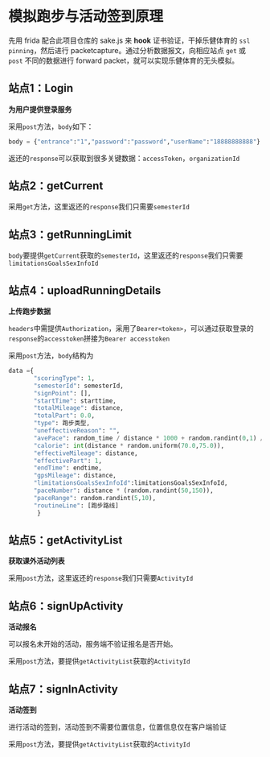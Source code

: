 # 模拟跑步与活动签到原理

先用 frida 配合此项目仓库的 sake.js 来 **hook** 证书验证，干掉乐健体育的 `ssl pinning`，然后进行 packetcapture。通过分析数据报文，向相应站点 `get` 或 `post` 不同的数据进行 forward packet，就可以实现乐健体育的无头模拟。

## 站点1：Login

 **为用户提供登录服务**

采用`post`方法，`body`如下：

```python
body = {"entrance":"1","password":"password","userName":"18888888888"}
```

返还的`response`可以获取到很多关键数据：`accessToken`，`organizationId`

## 站点2：getCurrent

采用`get`方法，这里返还的`response`我们只需要`semesterId`

## 站点3：getRunningLimit

`body`要提供`getCurrent`获取的`semesterId`，这里返还的`response`我们只需要`limitationsGoalsSexInfoId`

## 站点4：uploadRunningDetails

**上传跑步数据**

`headers`中需提供`Authorization`，采用了`Bearer<token>`，可以通过获取登录的`response`的`accesstoken`拼接为`Bearer accesstoken`

采用`post`方法，`body`结构为

```python
data ={
       "scoringType": 1,
       "semesterId": semesterId,
       "signPoint": [],
       "startTime": starttime,
       "totalMileage": distance,
       "totalPart": 0.0,
       "type": 跑步类型,
       "uneffectiveReason": "",
       "avePace": random_time / distance * 1000 + random.randint(0,1) / 10,
       "calorie": int(distance * random.uniform(70.0,75.0)),
       "effectiveMileage": distance,
       "effectivePart": 1,
       "endTime": endtime,
       "gpsMileage": distance,
       "limitationsGoalsSexInfoId":limitationsGoalsSexInfoId,
       "paceNumber": distance * (random.randint(50,150)),
       "paceRange": random.randint(5,10),
       "routineLine": [跑步路线]
        }
```

## 站点5：getActivityList

**获取课外活动列表**

采用`post`方法，这里返还的`response`我们只需要`ActivityId`

## 站点6：signUpActivity

**活动报名**

可以报名未开始的活动，服务端不验证报名是否开始。

采用`post`方法，要提供`getActivityList`获取的`ActivityId`

## 站点7：signInActivity

**活动签到**

进行活动的签到，活动签到不需要位置信息，位置信息仅在客户端验证

采用`post`方法，要提供`getActivityList`获取的`ActivityId`